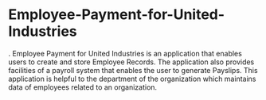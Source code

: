 # Employee-Payment-for-United-Industries
. Employee Payment for United Industries is an application that enables users to create and store Employee Records. The application also provides facilities of a payroll system that enables the user to generate Payslips. This application is helpful to the department of the organization which maintains data of employees related to an organization.
